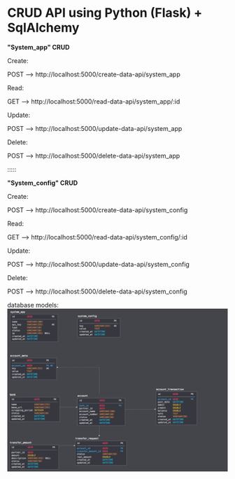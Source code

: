 # CRUD API using Python (Flask) + SqlAlchemy

<b>"System_app" CRUD</b>

Create:

POST --> http://localhost:5000/create-data-api/system_app


Read:

GET --> http://localhost:5000/read-data-api/system_app/:id


Update:

POST --> http://localhost:5000/update-data-api/system_app


Delete:

POST --> http://localhost:5000/delete-data-api/system_app



:::::

<b>"System_config" CRUD</b>

Create:

POST --> http://localhost:5000/create-data-api/system_config


Read:

GET --> http://localhost:5000/read-data-api/system_config/:id


Update:

POST --> http://localhost:5000/update-data-api/system_config


Delete:

POST --> http://localhost:5000/delete-data-api/system_config


database models:
![alt text](https://github.com/nawikart/README_IMAGES/blob/master/reza/reza.jpeg)
